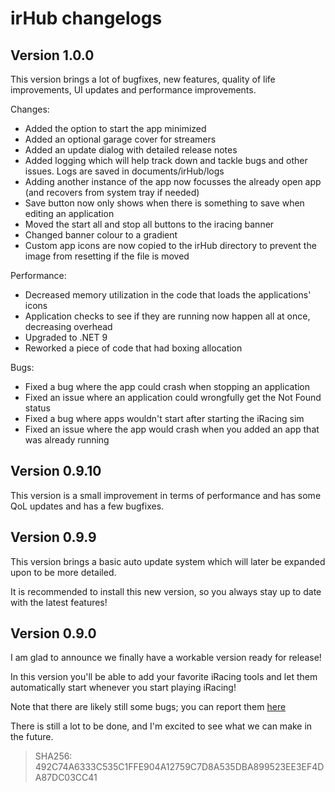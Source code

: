 # irHub changelogs

## Version 1.0.0
This version brings a lot of bugfixes, new features, quality of life improvements, UI updates and performance improvements.

Changes:
- Added the option to start the app minimized
- Added an optional garage cover for streamers
- Added an update dialog with detailed release notes
- Added logging which will help track down and tackle bugs and other issues. Logs are saved in documents/irHub/logs
- Adding another instance of the app now focusses the already open app (and recovers from system tray if needed) 
- Save button now only shows when there is something to save when editing an application
- Moved the start all and stop all buttons to the iracing banner
- Changed banner colour to a gradient
- Custom app icons are now copied to the irHub directory to prevent the image from resetting if the file is moved

Performance:
- Decreased memory utilization in the code that loads the applications' icons
- Application checks to see if they are running now happen all at once, decreasing overhead
- Upgraded to .NET 9
- Reworked a piece of code that had boxing allocation

Bugs:
- Fixed a bug where the app could crash when stopping an application
- Fixed an issue where an application could wrongfully get the Not Found status
- Fixed a bug where apps wouldn't start after starting the iRacing sim
- Fixed an issue where the app would crash when you added an app that was already running

## Version 0.9.10
This version is a small improvement in terms of performance and has some QoL updates and has a few bugfixes.

## Version 0.9.9

This version brings a basic auto update system which will later be expanded upon to be more detailed.

It is recommended to install this new version, so you always stay up to date with the latest features!

## Version 0.9.0

I am glad to announce we finally have a workable version ready for release!

In this version you'll be able to add your favorite iRacing tools and let them automatically start whenever you start playing iRacing!

Note that there are likely still some bugs; you can report them [here](https://github.com/Marijn17s/irHub/issues/new/choose)

There is still a lot to be done, and I'm excited to see what we can make in the future.

> SHA256: 492C74A6333C535C1FFE904A12759C7D8A535DBA899523EE3EF4DA87DC03CC41